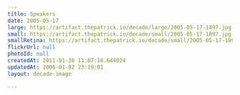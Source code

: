 ```yaml
---
title: Speakers
date: 2005-05-17
large: https://artifact.thepatrick.io/decade/large/2005-05-17-1897.jpg
small: https://artifact.thepatrick.io/decade/small/2005-05-17-1897.jpg
smallRetina: https://artifact.thepatrick.io/decade/small/2005-05-17-1897@2x.jpg
flickrUrl: null
photoId: null
createdAt: 2011-01-30 11:07:18.644024
updatedAt: 2006-01-02 23:19:01
layout: decade-image

---
```


